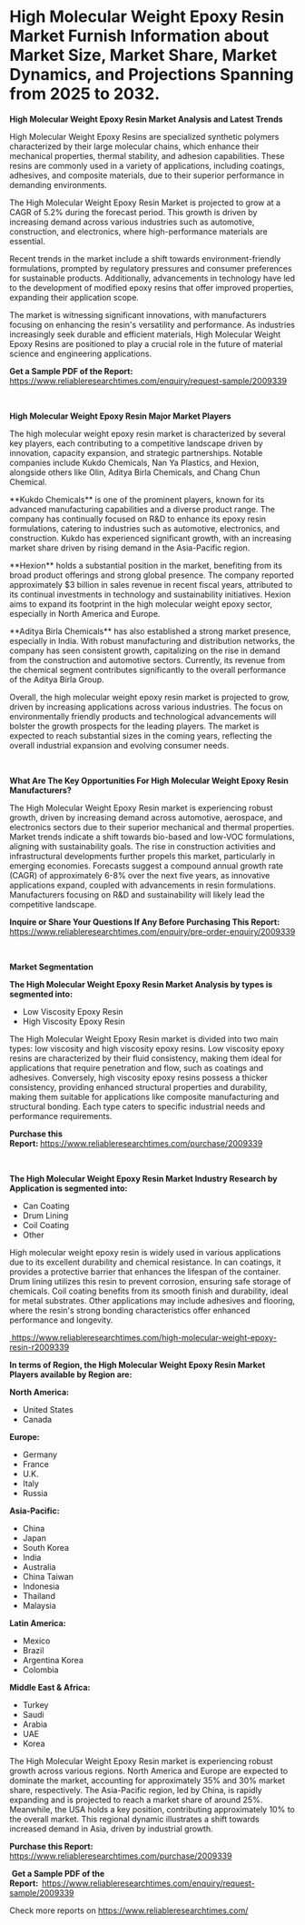 <p><h1>High Molecular Weight Epoxy Resin Market Furnish Information about Market Size, Market Share, Market Dynamics, and Projections Spanning from 2025 to 2032.</h1></p><p><strong>High Molecular Weight Epoxy Resin Market Analysis and Latest Trends</strong></p>
<p><p>High Molecular Weight Epoxy Resins are specialized synthetic polymers characterized by their large molecular chains, which enhance their mechanical properties, thermal stability, and adhesion capabilities. These resins are commonly used in a variety of applications, including coatings, adhesives, and composite materials, due to their superior performance in demanding environments.</p><p>The High Molecular Weight Epoxy Resin Market is projected to grow at a CAGR of 5.2% during the forecast period. This growth is driven by increasing demand across various industries such as automotive, construction, and electronics, where high-performance materials are essential. </p><p>Recent trends in the market include a shift towards environment-friendly formulations, prompted by regulatory pressures and consumer preferences for sustainable products. Additionally, advancements in technology have led to the development of modified epoxy resins that offer improved properties, expanding their application scope. </p><p>The market is witnessing significant innovations, with manufacturers focusing on enhancing the resin's versatility and performance. As industries increasingly seek durable and efficient materials, High Molecular Weight Epoxy Resins are positioned to play a crucial role in the future of material science and engineering applications.</p></p>
<p><strong>Get a Sample PDF of the Report:&nbsp;</strong> <a href="https://www.reliableresearchtimes.com/enquiry/request-sample/2009339?utm_campaign=2189&utm_medium=2&utm_source=Github&utm_content=ia&utm_term=05022025&utm_id=high-molecular-weight-epoxy-resin">https://www.reliableresearchtimes.com/enquiry/request-sample/2009339</a></p>
<p>&nbsp;</p>
<p><strong>High Molecular Weight Epoxy Resin Major Market Players</strong></p>
<p><p>The high molecular weight epoxy resin market is characterized by several key players, each contributing to a competitive landscape driven by innovation, capacity expansion, and strategic partnerships. Notable companies include Kukdo Chemicals, Nan Ya Plastics, and Hexion, alongside others like Olin, Aditya Birla Chemicals, and Chang Chun Chemical.</p><p>**Kukdo Chemicals** is one of the prominent players, known for its advanced manufacturing capabilities and a diverse product range. The company has continually focused on R&D to enhance its epoxy resin formulations, catering to industries such as automotive, electronics, and construction. Kukdo has experienced significant growth, with an increasing market share driven by rising demand in the Asia-Pacific region.</p><p>**Hexion** holds a substantial position in the market, benefiting from its broad product offerings and strong global presence. The company reported approximately $3 billion in sales revenue in recent fiscal years, attributed to its continual investments in technology and sustainability initiatives. Hexion aims to expand its footprint in the high molecular weight epoxy sector, especially in North America and Europe.</p><p>**Aditya Birla Chemicals** has also established a strong market presence, especially in India. With robust manufacturing and distribution networks, the company has seen consistent growth, capitalizing on the rise in demand from the construction and automotive sectors. Currently, its revenue from the chemical segment contributes significantly to the overall performance of the Aditya Birla Group.</p><p>Overall, the high molecular weight epoxy resin market is projected to grow, driven by increasing applications across various industries. The focus on environmentally friendly products and technological advancements will bolster the growth prospects for the leading players. The market is expected to reach substantial sizes in the coming years, reflecting the overall industrial expansion and evolving consumer needs.</p></p>
<p>&nbsp;</p>
<p><strong>What Are The Key Opportunities For High Molecular Weight Epoxy Resin Manufacturers?</strong></p>
<p><p>The High Molecular Weight Epoxy Resin market is experiencing robust growth, driven by increasing demand across automotive, aerospace, and electronics sectors due to their superior mechanical and thermal properties. Market trends indicate a shift towards bio-based and low-VOC formulations, aligning with sustainability goals. The rise in construction activities and infrastructural developments further propels this market, particularly in emerging economies. Forecasts suggest a compound annual growth rate (CAGR) of approximately 6-8% over the next five years, as innovative applications expand, coupled with advancements in resin formulations. Manufacturers focusing on R&D and sustainability will likely lead the competitive landscape.</p></p>
<p><strong>Inquire or Share Your Questions If Any Before Purchasing This Report:</strong> <a href="https://www.reliableresearchtimes.com/enquiry/pre-order-enquiry/2009339?utm_campaign=2189&utm_medium=2&utm_source=Github&utm_content=ia&utm_term=05022025&utm_id=high-molecular-weight-epoxy-resin">https://www.reliableresearchtimes.com/enquiry/pre-order-enquiry/2009339</a></p>
<p>&nbsp;</p>
<p><strong>Market Segmentation</strong></p>
<p><strong>The High Molecular Weight Epoxy Resin Market Analysis by types is segmented into:</strong></p>
<p><ul><li>Low Viscosity Epoxy Resin</li><li>High Viscosity Epoxy Resin</li></ul></p>
<p><p>The High Molecular Weight Epoxy Resin market is divided into two main types: low viscosity and high viscosity epoxy resins. Low viscosity epoxy resins are characterized by their fluid consistency, making them ideal for applications that require penetration and flow, such as coatings and adhesives. Conversely, high viscosity epoxy resins possess a thicker consistency, providing enhanced structural properties and durability, making them suitable for applications like composite manufacturing and structural bonding. Each type caters to specific industrial needs and performance requirements.</p></p>
<p><strong>Purchase this Report:&nbsp;</strong><a href="https://www.reliableresearchtimes.com/purchase/2009339?utm_campaign=2189&utm_medium=2&utm_source=Github&utm_content=ia&utm_term=05022025&utm_id=high-molecular-weight-epoxy-resin">https://www.reliableresearchtimes.com/purchase/2009339</a></p>
<p>&nbsp;</p>
<p><strong>The High Molecular Weight Epoxy Resin Market Industry Research by Application is segmented into:</strong></p>
<p><ul><li>Can Coating</li><li>Drum Lining</li><li>Coil Coating</li><li>Other</li></ul></p>
<p><p>High molecular weight epoxy resin is widely used in various applications due to its excellent durability and chemical resistance. In can coatings, it provides a protective barrier that enhances the lifespan of the container. Drum lining utilizes this resin to prevent corrosion, ensuring safe storage of chemicals. Coil coating benefits from its smooth finish and durability, ideal for metal substrates. Other applications may include adhesives and flooring, where the resin's strong bonding characteristics offer enhanced performance and longevity.</p></p>
<p><a href="https://www.reliableresearchtimes.com/high-molecular-weight-epoxy-resin-r2009339?utm_campaign=2189&utm_medium=2&utm_source=Github&utm_content=ia&utm_term=05022025&utm_id=high-molecular-weight-epoxy-resin">&nbsp;https://www.reliableresearchtimes.com/high-molecular-weight-epoxy-resin-r2009339</a></p>
<p><strong>In terms of Region, the High Molecular Weight Epoxy Resin Market Players available by Region are:</strong></p>
<p>
    <p> <strong> North America: </strong>
        <ul>
            <li>United States</li>
            <li>Canada</li>
        </ul>
        </p> 
    <p> <strong> Europe: </strong>
        <ul>
            <li>Germany</li>
            <li>France</li>
            <li>U.K.</li>
            <li>Italy</li>
            <li>Russia</li>
        </ul>
        </p> 
    <p> <strong> Asia-Pacific: </strong>
        <ul>
            <li>China</li>
            <li>Japan</li>
            <li>South Korea</li>
            <li>India</li>
            <li>Australia</li>
            <li>China Taiwan</li>
            <li>Indonesia</li>
            <li>Thailand</li>
            <li>Malaysia</li>
        </ul>
        </p> 
    <p> <strong> Latin America: </strong>
        <ul>
            <li>Mexico</li>
            <li>Brazil</li>
            <li>Argentina Korea</li>
            <li>Colombia</li>
        </ul>
        </p> 
    <p> <strong> Middle East & Africa: </strong>
        <ul>
            <li>Turkey</li>
            <li>Saudi</li>
            <li>Arabia</li>
            <li>UAE</li>
            <li>Korea</li>
        </ul>
    </p>
    </p>
<p><p>The High Molecular Weight Epoxy Resin market is experiencing robust growth across various regions. North America and Europe are expected to dominate the market, accounting for approximately 35% and 30% market share, respectively. The Asia-Pacific region, led by China, is rapidly expanding and is projected to reach a market share of around 25%. Meanwhile, the USA holds a key position, contributing approximately 10% to the overall market. This regional dynamic illustrates a shift towards increased demand in Asia, driven by industrial growth.</p></p>
<p><strong>Purchase this Report: </strong><a href="https://www.reliableresearchtimes.com/purchase/2009339?utm_campaign=2189&utm_medium=2&utm_source=Github&utm_content=ia&utm_term=05022025&utm_id=high-molecular-weight-epoxy-resin">https://www.reliableresearchtimes.com/purchase/2009339</a></p>
<p>&nbsp;<strong>Get a Sample PDF of the Report:&nbsp;&nbsp;</strong><a href="https://www.reliableresearchtimes.com/enquiry/request-sample/2009339?utm_campaign=2189&utm_medium=2&utm_source=Github&utm_content=ia&utm_term=05022025&utm_id=high-molecular-weight-epoxy-resin">https://www.reliableresearchtimes.com/enquiry/request-sample/2009339</a></p>
<p><strong></strong></p>
<p>Check more reports on <a href="https://www.reliableresearchtimes.com/?utm_campaign=2189&utm_medium=2&utm_source=Github&utm_content=ia&utm_term=05022025&utm_id=high-molecular-weight-epoxy-resin">https://www.reliableresearchtimes.com/</a></p>